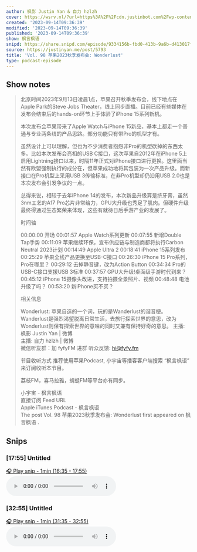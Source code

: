 ```yaml
---
author: 枫影 Justin Yan & 自力 hzlzh
cover: https://wsrv.nl/?url=https%3A%2F%2Fcdn.justinbot.com%2Fwp-content%2Fuploads%2F2020%2F02%2FPodcast-Cover1400.png&w=200&h=200
created: '2023-09-14T09:36:39'
modified: '2023-09-14T09:36:39'
published: '2023-09-14T09:36:39'
show: 枫言枫语
snipd: https://share.snipd.com/episode/9334156b-fbd0-413b-9a6b-d413017fd4b9
source: https://justinyan.me/post/5793
title: 'Vol. 98 苹果2023秋季发布会: Wonderlust'
type: podcast-episode
---
```



## Show notes
> 北京时间2023年9月13日凌晨1点，苹果召开秋季发布会，线下地点在Apple Park的Steve Jobs Theater，线上同步直播。目前已经有些媒体在发布会结束后的hands-on环节上手体验了iPhone 15系列新机。
> 
> 本次发布会苹果带来了Apple Watch与iPhone 15新品，基本上都走一个普通与专业两条线的产品思路。部分功能只有带Pro的机型才有。
> 
> 虽然设计上可以理解，但也为不少消费者抱怨非Pro的机型砍掉的东西太多。比如本次发布会亮相的USB C接口，这次苹果自2012年在iPhone 5上启用Lightning接口以来，时隔11年正式对iPhone接口进行更换。这里面当然有欧盟强制执行的成分在，但苹果成功地将其包装为一次产品升级。而新接口在Pro机型上采用USB 3传输标准，在非Pro机型却仍沿用USB 2.0也是本次发布会引发争议的一点。
> 
> 总得来说，相较于去年iPhone 14的发布，本次新品升级算是挤牙膏，虽然3nm工艺的A17 Pro芯片非常给力，GPU大升级也秀足了肌肉。但硬件升级最终得通过生态繁荣来体现，这些有就待日后手游产业的发展了。
> 
> 时间轴 
> 
> 00:00:00 开场 
> 00:01:57 Apple Watch系列更新 
> 00:07:55 新增Double Tap手势 
> 00:11:09 苹果继续环保，宣布供应链与制造商都将执行Carbon Neutral 2023计划 
> 00:14:49 Apple Ultra 2 
> 00:18:41 iPhone 15系列发布 
> 00:25:29 苹果全线产品更换至USB-C接口 
> 00:26:30 iPhone 15 Pro系列，Pro在哪里？ 
> 00:29:12 去掉静音键，改为Action Button 
> 00:34:34 Pro的USB-C接口支援USB 3标准 
> 00:37:57 GPU大升级!桌面级手游时代到来？ 
> 00:45:12 iPhone 15摄像头改进，支持拍摄全景照片、视频 
> 00:48:48 电池升级了吗？ 
> 00:53:20 新iPhone买不买？ 
> 
> 相关信息 
> 
> Wonderlust: 苹果自造的一个词，玩的是Wanderlust的谐音梗。Wanderlust是强烈渴望脱离日常生活，去旅行探索世界的意思，改为Wonderlust则保有探索世界的意味的同时又兼有保持好奇的意思。 
> 主播:  枫影 Justin Yan  |  微博  
> 主播:  自力 hzlzh  |  微博  
> 微信听友群：加 fyfyFM 进群 
> 听众反馈:  hi@fyfy.fm  
> 
> 节目收听方式 
> 推荐使用苹果Podcast, 小宇宙等播客客户端搜索 “枫言枫语” 来订阅收听本节目。
> 
> 荔枝FM，喜马拉雅，蜻蜓FM等平台亦有同步。
> 
> 
> 小宇宙 - 枫言枫语  
> 直接订阅 Feed URL  
> Apple iTunes Podcast - 枫言枫语  
> The post  Vol. 98 苹果2023秋季发布会: Wonderlust  first appeared on  枫言枫语 .

## Snips
### [17:55] Untitled
[🎧 Play snip - 1min️ (16:35 - 17:55)](https://share.snipd.com/snip/f9916b7e-5e56-4f84-9eb7-a437ea0e7cba)
<audio controls> <source src="https://justinyan.me/podcast-download/5793/vol-98-%E8%8B%B9%E6%9E%9C2023%E7%A7%8B%E5%AD%A3%E5%8F%91%E5%B8%83%E4%BC%9A-wonderlust.mp3#t=16:35,17:55"> </audio>
### [32:55] Untitled
[🎧 Play snip - 1min️ (31:35 - 32:55)](https://share.snipd.com/snip/aa088082-4a08-41d5-90d1-d0592ce74aa9)
<audio controls> <source src="https://justinyan.me/podcast-download/5793/vol-98-%E8%8B%B9%E6%9E%9C2023%E7%A7%8B%E5%AD%A3%E5%8F%91%E5%B8%83%E4%BC%9A-wonderlust.mp3#t=31:35,32:55"> </audio>
